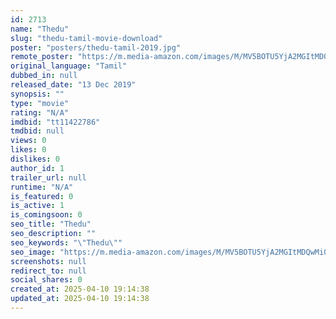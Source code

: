 ```yaml
---
id: 2713
name: "Thedu"
slug: "thedu-tamil-movie-download"
poster: "posters/thedu-tamil-2019.jpg"
remote_poster: "https://m.media-amazon.com/images/M/MV5BOTU5YjA2MGItMDQwMi00ZjZlLTgyNzUtOWFjNGRkODEyZTQ0XkEyXkFqcGdeQXVyMjA4OTI5NDQ@._V1_SX300.jpg"
original_language: "Tamil"
dubbed_in: null
released_date: "13 Dec 2019"
synopsis: ""
type: "movie"
rating: "N/A"
imdbid: "tt11422786"
tmdbid: null
views: 0
likes: 0
dislikes: 0
author_id: 1
trailer_url: null
runtime: "N/A"
is_featured: 0
is_active: 1
is_comingsoon: 0
seo_title: "Thedu"
seo_description: ""
seo_keywords: "\"Thedu\""
seo_image: "https://m.media-amazon.com/images/M/MV5BOTU5YjA2MGItMDQwMi00ZjZlLTgyNzUtOWFjNGRkODEyZTQ0XkEyXkFqcGdeQXVyMjA4OTI5NDQ@._V1_SX300.jpg"
screenshots: null
redirect_to: null
social_shares: 0
created_at: 2025-04-10 19:14:38
updated_at: 2025-04-10 19:14:38
---
```


